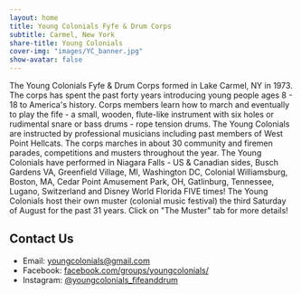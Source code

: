 ```yaml
---
layout: home
title: Young Colonials Fyfe & Drum Corps 	
subtitle: Carmel, New York
share-title: Young Colonials
cover-img: "images/YC_banner.jpg"
show-avatar: false
---
```




The Young Colonials Fyfe & Drum Corps formed in Lake Carmel, NY in 1973.  The corps has spent the past forty years introducing young people ages 8 - 18 to America's history.  Corps members learn how to march and eventually to play the fife - a small, wooden, flute-like instrument with six holes or rudimental snare or bass drums - rope tension drums.  The Young Colonials are instructed by professional musicians including past members of West Point Hellcats.  The corps marches in about 30 community and firemen parades, competitions and musters throughout the year.  The Young Colonials have performed in Niagara Falls - US & Canadian sides, Busch Gardens VA, Greenfield Village, MI, Washington DC, Colonial Williamsburg, Boston, MA, Cedar Point Amusement Park, OH, Gatlinburg, Tennessee, Lugano, Switzerland and Disney World Florida FIVE times! The Young Colonials host their own muster (colonial music festival) the third Saturday of August for the past 31 years.  Click on "The Muster" tab for more details! 



## Contact Us

* Email: [youngcolonials@gmail.com](mailto:youngcolonials@gmail.com)
* Facebook: [facebook.com/groups/youngcolonials/](https://facebook.com/groups/youngcolonials/)
* Instagram: [@youngcolonials_fifeanddrum](https://www.instagram.com/youngcolonials_fifeanddrum/)


